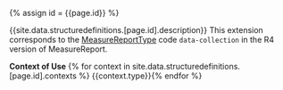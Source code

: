 
{% assign id = {{page.id}} %}


{{site.data.structuredefinitions.[page.id].description}}
This extension corresponds to the [MeasureReportType](http://hl7.org/fhir/ValueSet/measure-report-type) code `data-collection` in the R4 version of MeasureReport.

**Context of Use**
{% for context in site.data.structuredefinitions.[page.id].contexts %} {{context.type}}{% endfor %}
